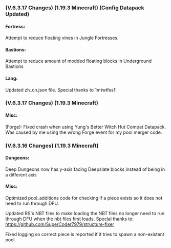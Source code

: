 ### **(V.6.3.17 Changes) (1.19.3 Minecraft) (Config Datapack Updated)**

#### Fortress:
Attempt to reduce floating vines in Jungle Fortresses.

#### Bastions:
Attempt to reduce amount of modded floating blocks in Underground Bastions

#### Lang:
Updated zh_cn.json file. Special thanks to 1mtwtfss1!


### **(V.6.3.17 Changes) (1.19.3 Minecraft)**

#### Misc:
(Forge): Fixed crash when using Yung's Better Witch Hut Compat Datapack.
 Was caused by me using the wrong Forge event for my pool merger code.


### **(V.6.3.16 Changes) (1.19.3 Minecraft)**

#### Dungeons:
Deep Dungeons now has y-axis facing Deepslate blocks instead of being in a different axis

#### Misc:
Optimized pool_additions code for checking if a piece exists so it does not need to run through DFU.

Updated RS's NBT files to make loading the NBT files no longer need to run through DFU when the nbt files first loads.
 Special thanks to: https://github.com/SuperCoder7979/structure-fixer

Fixed logging so correct piece is reported if it tries to spawn a non-existent pool.